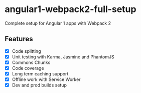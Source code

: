 # angular1-webpack2-full-setup
Complete setup for Angular 1 apps with Webpack 2

## Features
- [x] Code splitting
- [x] Unit testing with Karma, Jasmine and PhantomJS
- [x] Commons Chunks
- [x] Code coverage
- [x] Long term caching support
- [x] Offline work with Service Worker
- [x] Dev and prod builds setup